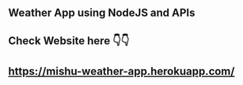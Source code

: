 ## Weather App using NodeJS and APIs
## Check Website here 👇👇
## https://mishu-weather-app.herokuapp.com/
